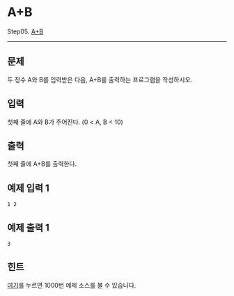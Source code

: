 # A+B
Step05. [A+B](https://www.acmicpc.net/problem/1000)

---

## 문제

두 정수 A와 B를 입력받은 다음, A+B를 출력하는 프로그램을 작성하시오.

## 입력

첫째 줄에 A와 B가 주어진다. (0 < A, B < 10)

## 출력

첫째 줄에 A+B를 출력한다.

## 예제 입력 1

```
1 2
```

## 예제 출력 1

```
3
```

## 힌트

[여기](https://www.acmicpc.net/help/language)를 누르면 1000번 예제 소스를 볼 수 있습니다.